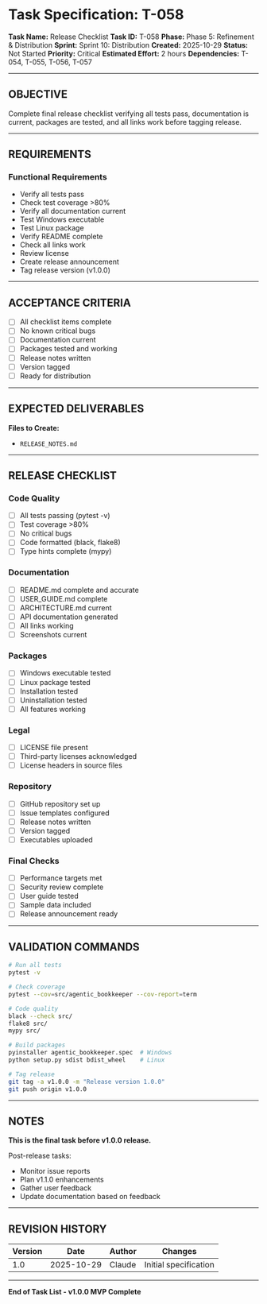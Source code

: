 # Task Specification: T-058

**Task Name:** Release Checklist
**Task ID:** T-058
**Phase:** Phase 5: Refinement & Distribution
**Sprint:** Sprint 10: Distribution
**Created:** 2025-10-29
**Status:** Not Started
**Priority:** Critical
**Estimated Effort:** 2 hours
**Dependencies:** T-054, T-055, T-056, T-057

---

## OBJECTIVE

Complete final release checklist verifying all tests pass, documentation is current, packages are tested, and all links work before tagging release.

---

## REQUIREMENTS

### Functional Requirements

- Verify all tests pass
- Check test coverage >80%
- Verify all documentation current
- Test Windows executable
- Test Linux package
- Verify README complete
- Check all links work
- Review license
- Create release announcement
- Tag release version (v1.0.0)

---

## ACCEPTANCE CRITERIA

- [ ] All checklist items complete
- [ ] No known critical bugs
- [ ] Documentation current
- [ ] Packages tested and working
- [ ] Release notes written
- [ ] Version tagged
- [ ] Ready for distribution

---

## EXPECTED DELIVERABLES

**Files to Create:**

- `RELEASE_NOTES.md`

---

## RELEASE CHECKLIST

### Code Quality

- [ ] All tests passing (pytest -v)
- [ ] Test coverage >80%
- [ ] No critical bugs
- [ ] Code formatted (black, flake8)
- [ ] Type hints complete (mypy)

### Documentation

- [ ] README.md complete and accurate
- [ ] USER_GUIDE.md complete
- [ ] ARCHITECTURE.md current
- [ ] API documentation generated
- [ ] All links working
- [ ] Screenshots current

### Packages

- [ ] Windows executable tested
- [ ] Linux package tested
- [ ] Installation tested
- [ ] Uninstallation tested
- [ ] All features working

### Legal

- [ ] LICENSE file present
- [ ] Third-party licenses acknowledged
- [ ] License headers in source files

### Repository

- [ ] GitHub repository set up
- [ ] Issue templates configured
- [ ] Release notes written
- [ ] Version tagged
- [ ] Executables uploaded

### Final Checks

- [ ] Performance targets met
- [ ] Security review complete
- [ ] User guide tested
- [ ] Sample data included
- [ ] Release announcement ready

---

## VALIDATION COMMANDS

```bash
# Run all tests
pytest -v

# Check coverage
pytest --cov=src/agentic_bookkeeper --cov-report=term

# Code quality
black --check src/
flake8 src/
mypy src/

# Build packages
pyinstaller agentic_bookkeeper.spec  # Windows
python setup.py sdist bdist_wheel    # Linux

# Tag release
git tag -a v1.0.0 -m "Release version 1.0.0"
git push origin v1.0.0
```

---

## NOTES

**This is the final task before v1.0.0 release.**

Post-release tasks:

- Monitor issue reports
- Plan v1.1.0 enhancements
- Gather user feedback
- Update documentation based on feedback

---

## REVISION HISTORY

| Version | Date       | Author | Changes                    |
|---------|------------|--------|-----------------------------|
| 1.0     | 2025-10-29 | Claude | Initial specification       |

---

**End of Task List - v1.0.0 MVP Complete**
